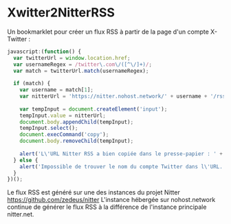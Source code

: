 # Xwitter2NitterRSS
Un bookmarklet pour créer un flux RSS à partir de la page d'un compte X-Twitter :
```javascript
javascript:(function() {
  var twitterUrl = window.location.href;
  var usernameRegex = /twitter\.com\/([^\/]+)/;
  var match = twitterUrl.match(usernameRegex);
  
  if (match) {
    var username = match[1];
    var nitterUrl = 'https://nitter.nohost.network/' + username + '/rss';
    
    var tempInput = document.createElement('input');
    tempInput.value = nitterUrl;
    document.body.appendChild(tempInput);
    tempInput.select();
    document.execCommand('copy');
    document.body.removeChild(tempInput);
    
    alert('L\'URL Nitter RSS a bien copiée dans le presse-papier : ' + nitterUrl);
  } else {
    alert('Impossible de trouver le nom du compte Twitter dans l\'URL.');
  }
})();

```

Le flux RSS est généré sur une des instances du projet Nitter https://github.com/zedeus/nitter
L'instance hébergée sur nohost.network continue de générer le flux RSS à la différence de l'instance principale nitter.net.
